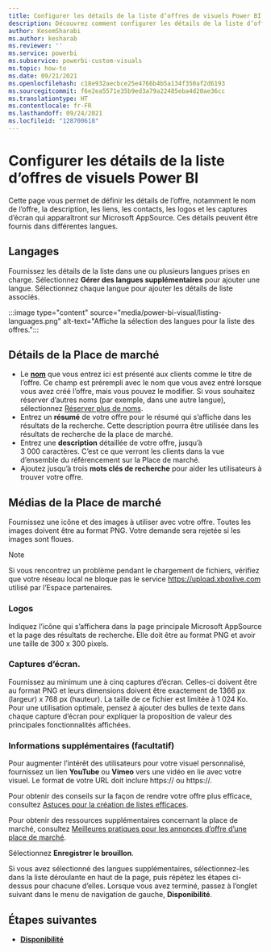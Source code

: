 ```yaml
---
title: Configurer les détails de la liste d’offres de visuels Power BI dans l’Espace partenaires pour Microsoft AppSource
description: Découvrez comment configurer les détails de la liste d’offres de visuels Power BI dans l’Espace partenaires pour Microsoft AppSource.
author: KesemSharabi
ms.author: kesharab
ms.reviewer: ''
ms.service: powerbi
ms.subservice: powerbi-custom-visuals
ms.topic: how-to
ms.date: 09/21/2021
ms.openlocfilehash: c18e932aecbce25e4766b4b5a134f350af2d6193
ms.sourcegitcommit: f6e2ea5571e35b9ed3a79a22485eba4d20ae36cc
ms.translationtype: HT
ms.contentlocale: fr-FR
ms.lasthandoff: 09/24/2021
ms.locfileid: "128700618"
---
```

# <a name="configure-power-bi-visual-offer-listing-details"></a>Configurer les détails de la liste d’offres de visuels Power BI

Cette page vous permet de définir les détails de l’offre, notamment le nom de l’offre, la description, les liens, les contacts, les logos et les captures d’écran qui apparaîtront sur Microsoft AppSource. Ces détails peuvent être fournis dans différentes langues.

## <a name="languages"></a>Langages

Fournissez les détails de la liste dans une ou plusieurs langues prises en charge. Sélectionnez **Gérer des langues supplémentaires** pour ajouter une langue. Sélectionnez chaque langue pour ajouter les détails de liste associés.

:::image type="content" source="media/power-bi-visual/listing-languages.png" alt-text="Affiche la sélection des langues pour la liste des offres.":::

## <a name="marketplace-details"></a>Détails de la Place de marché

- Le **[nom](https://aka.ms/PBIvisualreservename)** que vous entrez ici est présenté aux clients comme le titre de l’offre. Ce champ est prérempli avec le nom que vous avez entré lorsque vous avez créé l’offre, mais vous pouvez le modifier. Si vous souhaitez réserver d’autres noms (par exemple, dans une autre langue), sélectionnez [Réserver plus de noms](power-bi-visual-manage-names.md).
- Entrez un **résumé** de votre offre pour le résumé qui s’affiche dans les résultats de la recherche. Cette description pourra être utilisée dans les résultats de recherche de la place de marché.
- Entrez une **description** détaillée de votre offre, jusqu’à 3 000 caractères. C’est ce que verront les clients dans la vue d’ensemble du référencement sur la Place de marché.
- Ajoutez jusqu’à trois **mots clés de recherche** pour aider les utilisateurs à trouver votre offre.

## <a name="marketplace-media"></a>Médias de la Place de marché

Fournissez une icône et des images à utiliser avec votre offre. Toutes les images doivent être au format PNG. Votre demande sera rejetée si les images sont floues.

>[!NOTE]
>Si vous rencontrez un problème pendant le chargement de fichiers, vérifiez que votre réseau local ne bloque pas le service https://upload.xboxlive.com utilisé par l’Espace partenaires.

### <a name="logos"></a>Logos

Indiquez l’icône qui s’affichera dans la page principale Microsoft AppSource et la page des résultats de recherche. Elle doit être au format PNG et avoir une taille de 300 x 300 pixels.

### <a name="screenshots"></a>Captures d’écran.

Fournissez au minimum une à cinq captures d’écran. Celles-ci doivent être au format PNG et leurs dimensions doivent être exactement de 1366 px (largeur) x 768 px (hauteur). La taille de ce fichier est limitée à 1 024 Ko. Pour une utilisation optimale, pensez à ajouter des bulles de texte dans chaque capture d’écran pour expliquer la proposition de valeur des principales fonctionnalités affichées.

### <a name="additional-information-optional"></a>Informations supplémentaires (facultatif)

Pour augmenter l’intérêt des utilisateurs pour votre visuel personnalisé, fournissez un lien **YouTube** ou **Vimeo** vers une vidéo en lie avec votre visuel. Le format de votre URL doit inclure https:// ou https://.

Pour obtenir des conseils sur la façon de rendre votre offre plus efficace, consultez [Astuces pour la création de listes efficaces](https://aka.ms/PBIvisualeffectivelisting).

Pour obtenir des ressources supplémentaires concernant la place de marché, consultez [Meilleures pratiques pour les annonces d’offre d’une place de marché](gtm-offer-listing-best-practices.md).

Sélectionnez **Enregistrer le brouillon**.

Si vous avez sélectionné des langues supplémentaires, sélectionnez-les dans la liste déroulante en haut de la page, puis répétez les étapes ci-dessus pour chacune d’elles. Lorsque vous avez terminé, passez à l’onglet suivant dans le menu de navigation de gauche, **Disponibilité**.

## <a name="next-steps"></a>Étapes suivantes

- [**Disponibilité**](power-bi-visual-availability.md)
